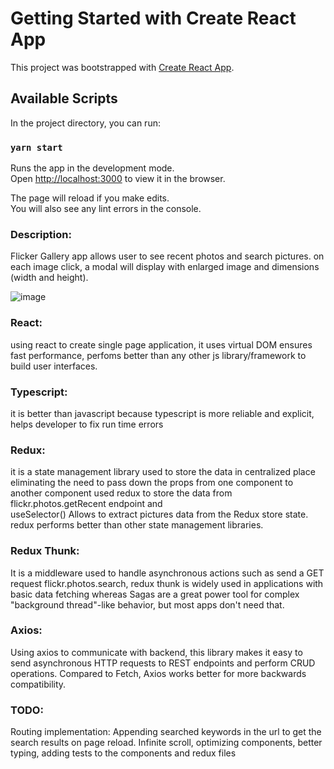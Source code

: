# Getting Started with Create React App

This project was bootstrapped with [Create React App](https://github.com/facebook/create-react-app).

## Available Scripts

In the project directory, you can run:

### `yarn start`

Runs the app in the development mode.\
Open [http://localhost:3000](http://localhost:3000) to view it in the browser.

The page will reload if you make edits.\
You will also see any lint errors in the console.

### Description:
Flicker Gallery app allows user to see recent photos and search pictures.
on each image click, a modal will display with enlarged image and dimensions (width and height).

![image](https://user-images.githubusercontent.com/96389769/146695640-0e7be091-8503-483c-94ae-2746d4039e12.png)


### React:
using react to create single page application, it uses virtual DOM ensures fast performance, perfoms better than any other js library/framework to build user interfaces.

### Typescript:
it is better than javascript because typescript is more reliable and explicit, helps developer to fix run time errors

### Redux:
it is a state management library used to store the data in centralized place eliminating the need to pass down the props from one component to another component
used redux to store the data from flickr.photos.getRecent endpoint and  
useSelector() Allows to extract pictures data from the Redux store state.
redux performs better than other state management libraries.

### Redux Thunk:
It is a middleware used to handle asynchronous actions such as send a GET request flickr.photos.search, redux thunk is widely used in applications with basic data fetching whereas Sagas are a great power tool for complex "background thread"-like behavior, but most apps don't need that.

### Axios:
Using axios to communicate with backend, this library makes it easy to send asynchronous HTTP requests to REST endpoints and perform CRUD operations.
Compared to Fetch, Axios works better for more backwards compatibility.

### TODO:
Routing implementation: Appending searched keywords in the url to get the search results on page reload.
Infinite scroll, optimizing components, better typing, adding tests to the components and redux files

